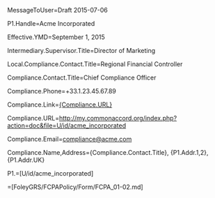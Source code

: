 MessageToUser=Draft 2015-07-06

P1.Handle=Acme Incorporated

Effective.YMD=September 1, 2015

Intermediary.Supervisor.Title=Director of Marketing

Local.Compliance.Contact.Title=Regional Financial Controller

Compliance.Contact.Title=Chief Compliance Officer

Compliance.Phone=+33.1.23.45.67.89

Compliance.Link=<a href="http://my.commonaccord.org/index.php?action=doc&file=U/id/acme_incorporated">{Compliance.URL}</a>

Compliance.URL=http://my.commonaccord.org/index.php?action=doc&file=U/id/acme_incorporated

Compliance.Email=compliance@acme.com

Compliance.Name,Address={Compliance.Contact.Title}, {P1.Addr.1,2}, {P1.Addr.UK}

P1.=[U/id/acme_incorporated]

=[FoleyGRS/FCPAPolicy/Form/FCPA_01-02.md]